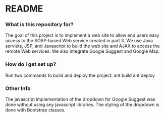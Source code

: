 # README #

### What is this repository for? ###

The goal of this project is to implement a web site to allow end users easy access to the SOAP-based Web service created in part 3. We use Java servlets, JSP, and Javascript to build the web site and AJAX to access the remote Web services. We also integrate Google Suggest and Google Map.

### How do I get set up? ###

Run two commands to build and deploy the project:
ant build
ant deploy

### Other Info ###
The javascript implementation of the dropdown for Google Suggest was done without using any javascript libraries. The styling of the dropdown is done with Bootstrap classes.